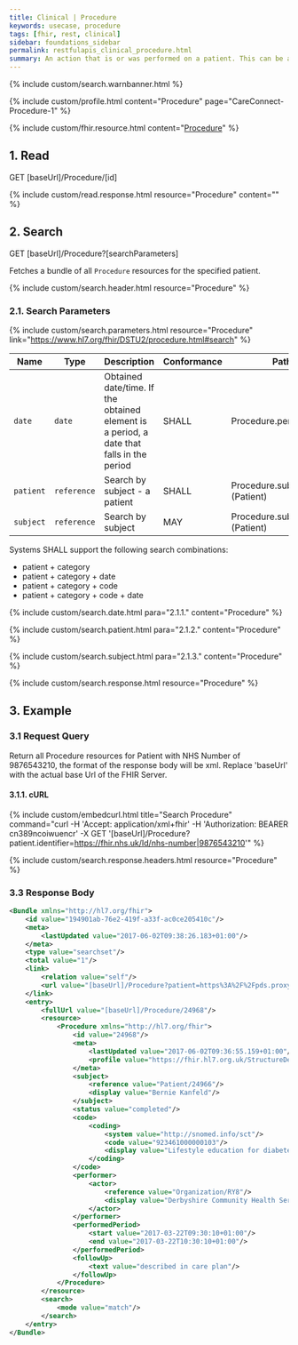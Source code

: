 ```yaml
---
title: Clinical | Procedure
keywords: usecase, procedure
tags: [fhir, rest, clinical]
sidebar: foundations_sidebar
permalink: restfulapis_clinical_procedure.html
summary: An action that is or was performed on a patient. This can be a physical intervention like an operation, or less invasive like counseling or hypnotherapy.
---
```

{% include custom/search.warnbanner.html %}

{% include custom/profile.html content="Procedure" page="CareConnect-Procedure-1" %}

{% include custom/fhir.resource.html content="[Procedure](https://www.hl7.org/fhir/DSTU2/procedure.html)" %}


## 1. Read ##

<div markdown="span" class="alert alert-success" role="alert">
GET [baseUrl]/Procedure/[id]</div>

{% include custom/read.response.html resource="Procedure" content="" %}

## 2. Search ##

<div markdown="span" class="alert alert-success" role="alert">
GET [baseUrl]/Procedure?[searchParameters]</div>

Fetches a bundle of all `Procedure` resources for the specified patient.

{% include custom/search.header.html resource="Procedure" %}

### 2.1. Search Parameters ###

{% include custom/search.parameters.html resource="Procedure"     link="https://www.hl7.org/fhir/DSTU2/procedure.html#search" %}

| Name | Type | Description | Conformance  | Path |
|------|------|-------------|-------|------|
| `date` | `date` | Obtained date/time. If the obtained element is a period, a date that falls in the period | SHALL | Procedure.performed[x] |
| `patient` | `reference` | Search by subject - a patient | SHALL | Procedure.subject <br>(Patient) |
| `subject` | `reference` | Search by subject | MAY | Procedure.subject <br>(Patient) |

Systems SHALL support the following search combinations:

* patient + category
* patient + category + date
* patient + category + code
* patient + category + code + date

{% include custom/search.date.html para="2.1.1." content="Procedure" %}

{% include custom/search.patient.html para="2.1.2." content="Procedure" %}

{% include custom/search.subject.html para="2.1.3." content="Procedure" %}

{% include custom/search.response.html resource="Procedure" %}

## 3. Example ##

### 3.1 Request Query ###

Return all Procedure resources for Patient with NHS Number of 9876543210, the format of the response body will be xml. Replace 'baseUrl' with the actual base Url of the FHIR Server.

#### 3.1.1. cURL ####

{% include custom/embedcurl.html title="Search Procedure" command="curl -H 'Accept: application/xml+fhir' -H 'Authorization: BEARER cn389ncoiwuencr' -X GET  '[baseUrl]/Procedure?patient.identifier=https://fhir.nhs.uk/Id/nhs-number|9876543210'" %}

{% include custom/search.response.headers.html resource="Procedure" %}

### 3.3 Response Body ###

```xml
<Bundle xmlns="http://hl7.org/fhir">
    <id value="194901ab-76e2-419f-a33f-ac0ce205410c"/>
    <meta>
        <lastUpdated value="2017-06-02T09:38:26.183+01:00"/>
    </meta>
    <type value="searchset"/>
    <total value="1"/>
    <link>
        <relation value="self"/>
        <url value="[baseUrl]/Procedure?patient=https%3A%2F%2Fpds.proxy.nhs.uk%2FPatient%2F9876543210"/>
    </link>
    <entry>
        <fullUrl value="[baseUrl]/Procedure/24968"/>
        <resource>
            <Procedure xmlns="http://hl7.org/fhir">
                <id value="24968"/>
                <meta>
                    <lastUpdated value="2017-06-02T09:36:55.159+01:00"/>
                    <profile value="https://fhir.hl7.org.uk/StructureDefinition/CareConnect-Procedure-1"/>
                </meta>
                <subject>
                    <reference value="Patient/24966"/>
                    <display value="Bernie Kanfeld"/>
                </subject>
                <status value="completed"/>
                <code>
                    <coding>
                        <system value="http://snomed.info/sct"/>
                        <code value="923461000000103"/>
                        <display value="Lifestyle education for diabetes"/>
                    </coding>
                </code>
                <performer>
                    <actor>
                        <reference value="Organization/RY8"/>
                        <display value="Derbyshire Community Health Services NHS Foundation Trust"/>
                    </actor>
                </performer>
                <performedPeriod>
                    <start value="2017-03-22T09:30:10+01:00"/>
                    <end value="2017-03-22T10:30:10+01:00"/>
                </performedPeriod>
                <followUp>
                    <text value="described in care plan"/>
                </followUp>
            </Procedure>
        </resource>
        <search>
            <mode value="match"/>
        </search>
    </entry>
</Bundle>
```
